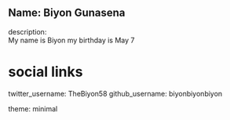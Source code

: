 Name: Biyon Gunasena
---
description:  
  My name is Biyon my birthday is May 7
# social links
twitter_username: TheBiyon58 
github_username:  biyonbiyonbiyon 

theme: minimal
